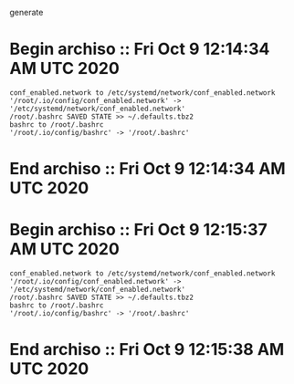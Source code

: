 generate
  
 # Begin archiso :: Fri Oct  9 12:14:34 AM UTC 2020 
```/etc/systemd/network/conf_enabled.network SAVED STATE >> ~/.defaults.tbz2
conf_enabled.network to /etc/systemd/network/conf_enabled.network
'/root/.io/config/conf_enabled.network' -> '/etc/systemd/network/conf_enabled.network'
/root/.bashrc SAVED STATE >> ~/.defaults.tbz2
bashrc to /root/.bashrc
'/root/.io/config/bashrc' -> '/root/.bashrc'
```  
 # End archiso :: Fri Oct  9 12:14:34 AM UTC 2020 
  
 # Begin archiso :: Fri Oct  9 12:15:37 AM UTC 2020 
```/etc/systemd/network/conf_enabled.network SAVED STATE >> ~/.defaults.tbz2
conf_enabled.network to /etc/systemd/network/conf_enabled.network
'/root/.io/config/conf_enabled.network' -> '/etc/systemd/network/conf_enabled.network'
/root/.bashrc SAVED STATE >> ~/.defaults.tbz2
bashrc to /root/.bashrc
'/root/.io/config/bashrc' -> '/root/.bashrc'
```  
 # End archiso :: Fri Oct  9 12:15:38 AM UTC 2020 
